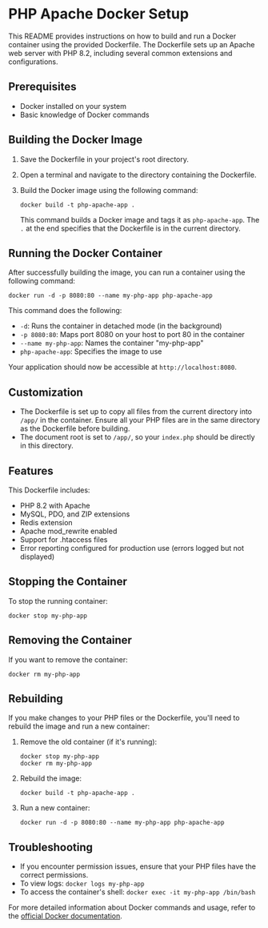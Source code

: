 # PHP Apache Docker Setup

This README provides instructions on how to build and run a Docker container using the provided Dockerfile. The Dockerfile sets up an Apache web server with PHP 8.2, including several common extensions and configurations.

## Prerequisites

- Docker installed on your system
- Basic knowledge of Docker commands

## Building the Docker Image

1. Save the Dockerfile in your project's root directory.

2. Open a terminal and navigate to the directory containing the Dockerfile.

3. Build the Docker image using the following command:

   ```
   docker build -t php-apache-app .
   ```

   This command builds a Docker image and tags it as `php-apache-app`. The `.` at the end specifies that the Dockerfile is in the current directory.

## Running the Docker Container

After successfully building the image, you can run a container using the following command:

```
docker run -d -p 8080:80 --name my-php-app php-apache-app
```

This command does the following:
- `-d`: Runs the container in detached mode (in the background)
- `-p 8080:80`: Maps port 8080 on your host to port 80 in the container
- `--name my-php-app`: Names the container "my-php-app"
- `php-apache-app`: Specifies the image to use

Your application should now be accessible at `http://localhost:8080`.

## Customization

- The Dockerfile is set up to copy all files from the current directory into `/app/` in the container. Ensure all your PHP files are in the same directory as the Dockerfile before building.
- The document root is set to `/app/`, so your `index.php` should be directly in this directory.

## Features

This Dockerfile includes:
- PHP 8.2 with Apache
- MySQL, PDO, and ZIP extensions
- Redis extension
- Apache mod_rewrite enabled
- Support for .htaccess files
- Error reporting configured for production use (errors logged but not displayed)

## Stopping the Container

To stop the running container:

```
docker stop my-php-app
```

## Removing the Container

If you want to remove the container:

```
docker rm my-php-app
```

## Rebuilding

If you make changes to your PHP files or the Dockerfile, you'll need to rebuild the image and run a new container:

1. Remove the old container (if it's running):
   ```
   docker stop my-php-app
   docker rm my-php-app
   ```

2. Rebuild the image:
   ```
   docker build -t php-apache-app .
   ```

3. Run a new container:
   ```
   docker run -d -p 8080:80 --name my-php-app php-apache-app
   ```

## Troubleshooting

- If you encounter permission issues, ensure that your PHP files have the correct permissions.
- To view logs: `docker logs my-php-app`
- To access the container's shell: `docker exec -it my-php-app /bin/bash`

For more detailed information about Docker commands and usage, refer to the [official Docker documentation](https://docs.docker.com/).
